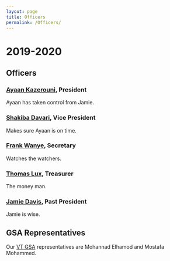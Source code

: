 ```yaml
---
layout: page
title: Officers
permalink: /Officers/
---
```


# 2019-2020

## Officers

### [Ayaan Kazerouni](https://people.cs.vt.edu/ayaan/), President

Ayaan has taken control from Jamie.

### [Shakiba Davari](https://sites.google.com/vt.edu/sdavari/home), Vice President

Makes sure Ayaan is on time.

### [Frank Wanye](https://ffrankies.github.io/), Secretary

Watches the watchers.

### [Thomas Lux](https://people.cs.vt.edu/tchlux/), Treasurer

The money man.

### [Jamie Davis](https://people.cs.vt.edu/~davisjam/), Past President

Jamie is wise.

## GSA Representatives

Our [VT GSA](http://blogs.lt.vt.edu/graduatestudentassembly/) representatives are Mohannad Elhamod and Mostafa Mohammed.
